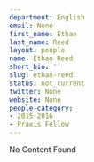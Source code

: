 ```yaml
---
department: English
email: None
first_name: Ethan
last_name: Reed
layout: people
name: Ethan Reed
short_bio: ''
slug: ethan-reed
status: not_current
twitter: None
website: None
people-category:
- 2015-2016
- Praxis Fellow
---
```


No Content Found
